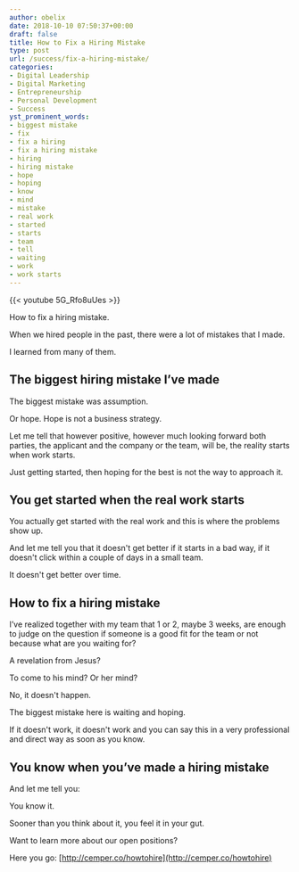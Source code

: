 ```yaml
---
author: obelix
date: 2018-10-10 07:50:37+00:00
draft: false
title: How to Fix a Hiring Mistake
type: post
url: /success/fix-a-hiring-mistake/
categories:
- Digital Leadership
- Digital Marketing
- Entrepreneurship
- Personal Development
- Success
yst_prominent_words:
- biggest mistake
- fix
- fix a hiring
- fix a hiring mistake
- hiring
- hiring mistake
- hope
- hoping
- know
- mind
- mistake
- real work
- started
- starts
- team
- tell
- waiting
- work
- work starts
---
```


{{< youtube 5G_Rfo8uUes >}}

How to fix a hiring mistake.

When we hired people in the past, there were a lot of mistakes that I made.

I learned from many of them.


## The biggest hiring mistake I’ve made


The biggest mistake was assumption.

Or hope. Hope is not a business strategy.

Let me tell that however positive, however much looking forward both parties, the applicant and the company or the team, will be, the reality starts when work starts.

Just getting started, then hoping for the best is not the way to approach it.


## You get started when the real work starts


You actually get started with the real work and this is where the problems show up.

And let me tell you that it doesn't get better if it starts in a bad way, if it doesn't click within a couple of days in a small team.

It doesn't get better over time.


## How to fix a hiring mistake


I’ve realized together with my team that 1 or 2, maybe 3 weeks, are enough to judge on the question if someone is a good fit for the team or not because what are you waiting for?

A revelation from Jesus?

To come to his mind? Or her mind?

No, it doesn't happen.

The biggest mistake here is waiting and hoping.

If it doesn't work, it doesn't work and you can say this in a very professional and direct way as soon as you know.


## You know when you’ve made a hiring mistake


And let me tell you:

You know it.

Sooner than you think about it, you feel it in your gut.

Want to learn more about our open positions?

Here you go: [http://cemper.co/howtohire](http://cemper.co/howtohire)
